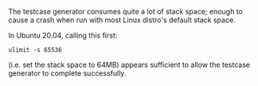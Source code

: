 The testcase generator consumes quite a lot of stack space; enough to cause a crash when run with most Linux distro's default stack space.

In Ubuntu 20.04, calling this first:

```
ulimit -s 65536
```

(i.e. set the stack space to 64MB) appears sufficient to allow the testcase generator to complete successfully. 
